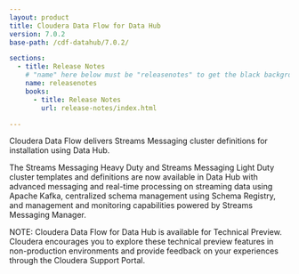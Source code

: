 ```yaml
---
layout: product
title: Cloudera Data Flow for Data Hub
version: 7.0.2
base-path: /cdf-datahub/7.0.2/

sections:
  - title: Release Notes
    # "name" here below must be "releasenotes" to get the black background
    name: releasenotes
    books:
      - title: Release Notes
        url: release-notes/index.html

---
```

Cloudera Data Flow delivers Streams Messaging cluster definitions for installation using Data Hub.

The Streams Messaging Heavy Duty and Streams Messaging Light Duty cluster templates and definitions are now available in Data Hub with advanced messaging and real-time processing on streaming data using Apache Kafka, centralized schema management using Schema Registry, and management and monitoring capabilities powered by Streams Messaging Manager.

NOTE:
Cloudera Data Flow for Data Hub is  available for Technical Preview. Cloudera encourages you to explore these technical preview features in non-production environments and provide feedback on your experiences through the Cloudera Support Portal.
